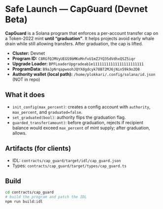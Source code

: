 # Safe Launch — CapGuard (Devnet Beta)

**CapGuard** is a Solana program that enforces a per-account transfer cap on a Token-2022 mint **until “graduation”**. It helps projects avoid early whale drain while still allowing transfers. After graduation, the cap is lifted.

- **Cluster:** Devnet  
- **Program ID:** `C8RGfQJMVyUEGS9bMKoMnfvU1mZJYQ35dVdhxQSZ5iqr`  
- **Upgrade Loader:** `BPFLoaderUpgradeab1e11111111111111111111111`  
- **ProgramData:** `B9aJpNrqapwoohJQYXdgdcyk78B72MJ6jNin59k9o2D8`  
- **Authority wallet (local path):** `/home/plokkari/.config/solana/id.json` (NOT in repo)

## What it does

- `init_config(max_percent)`: creates a config account with `authority`, `max_percent`, and `graduated=false`.  
- `set_graduated(bool)`: authority flips the graduation flag.  
- `guarded_transfer(amount)`: before graduation, rejects if recipient balance would exceed `max_percent` of mint supply; after graduation, allows.

## Artifacts (for clients)

- IDL: `contracts/cap_guard/target/idl/cap_guard.json`  
- Types: `contracts/cap_guard/target/types/cap_guard.ts`

## Build

```bash
cd contracts/cap_guard
# build the program and patch the IDL
npm run build:idl
